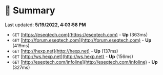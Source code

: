 # 📖 Summary
Last updated: **5/19/2022, 4:03:58 PM**

- `GET` [https://eseqtech.com](https://eseqtech.com) - **Up** (363ms)
- `GET` [http://forum.eseqtech.com](http://forum.eseqtech.com) - **Up** (419ms)
- `GET` [http://hexp.net](http://hexp.net) - **Up** (137ms)
- `GET` [http://ws.hexp.net](http://ws.hexp.net) - **Up** (156ms)
- `GET` [http://eseqtech.com/infoline](http://eseqtech.com/infoline) - **Up** (327ms)
